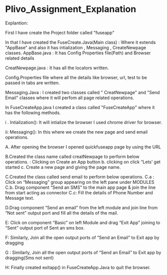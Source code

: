 # Plivo_Assignment_Explanation
Explantion:

First I have create the Project folder called "fuseapp"

In that I have created the FuseCreate.Java(Main class) : Where it extends "AppBase" and also it has intialization , Messaging , CreateNewpage classes.
AppBase.java  : It has Config Properties file(Path) and Browser related details

CreatNewpage.java : It has all the locators written.

Config.Properties file where all the details like browser, url, test to be passed in tabs are written.

Messaging.Java : I created two classes called " CreatNewpage" and "Send Email" classes where it will perfom all page related operations.

In FuseCreateApp.java I created a class called "FuseCreateApp" where it has the following methods.

i . Intialization(): It will intialize the browser I used chrome driver for browser.

ii: Messaging(): In this where we create the new page and send email operations.

A. After opening the browser I opened quickfuseapp page by using the URL

B.Created the class name called creatNewpage to perform below operations.
      : Clicking on Create an App button b. clicking on click “Lets’ get started c. Create a new page and giving the page name.
      
C.Created the class called send email to perform below operations.
     C.a : Click on “Messaging” group appearing on the left pane under MODULES C.b. Drag component “Send an SMS” to the main app page & join the line from start acting as connector C.c: Fill the details of Phone Number and Message text.
     
D.Drag component “Send an email” from the left module and join line from “Not sent” output port and  fill all the details of the mail.

E: Click on component “Basic” on left Module and drag “Exit App” joining to “Sent” output port of Sent an sms box.

F: Similarly, Join all the open output ports of “Send an Email” to Exit app by dragging

G : Similarly, Join all the open output ports of “Send an Email” to Exit app by dragging(Sms not sent)

H: Finally created exitapp() in FuseCreateApp.Java to quit the browser.



